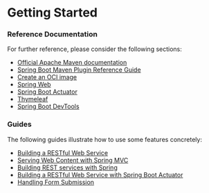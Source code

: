 # Getting Started

### Reference Documentation
For further reference, please consider the following sections:

* [Official Apache Maven documentation](https://maven.apache.org/guides/index.html)
* [Spring Boot Maven Plugin Reference Guide](https://docs.spring.io/spring-boot/docs/2.3.1.RELEASE/maven-plugin/reference/html/)
* [Create an OCI image](https://docs.spring.io/spring-boot/docs/2.3.1.RELEASE/maven-plugin/reference/html/#build-image)
* [Spring Web](https://docs.spring.io/spring-boot/docs/2.3.1.RELEASE/reference/htmlsingle/#boot-features-developing-web-applications)
* [Spring Boot Actuator](https://docs.spring.io/spring-boot/docs/2.3.1.RELEASE/reference/htmlsingle/#production-ready)
* [Thymeleaf](https://docs.spring.io/spring-boot/docs/2.3.1.RELEASE/reference/htmlsingle/#boot-features-spring-mvc-template-engines)
* [Spring Boot DevTools](https://docs.spring.io/spring-boot/docs/2.3.1.RELEASE/reference/htmlsingle/#using-boot-devtools)

### Guides
The following guides illustrate how to use some features concretely:

* [Building a RESTful Web Service](https://spring.io/guides/gs/rest-service/)
* [Serving Web Content with Spring MVC](https://spring.io/guides/gs/serving-web-content/)
* [Building REST services with Spring](https://spring.io/guides/tutorials/bookmarks/)
* [Building a RESTful Web Service with Spring Boot Actuator](https://spring.io/guides/gs/actuator-service/)
* [Handling Form Submission](https://spring.io/guides/gs/handling-form-submission/)


